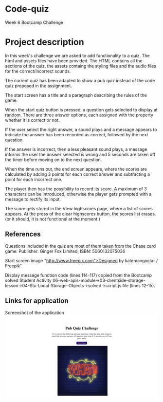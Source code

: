 # Code-quiz
Week 6 Bootcamp Challenge

# Project description

In this week's challenge we are asked to add functionality to a quiz. 
The html and assets files have been provided. The HTML contains all the sections of the quiz, the assets containg the styling files and the audio files for the correct/incorrect sounds.

The current quiz has been adapted to show a pub quiz instead of the code quiz proposed in the assignment. 

The start screen has a title and a paragraph describing the rules of the game.

When the start quiz button is pressed, a question gets selected to display at random. There are three answer options, each assigned with the property whether it is correct or not.

If the user select the right answer, a sound plays and a message appears to indicate the answer has been recorded as correct, followed by the next question.

If the answer is incorrect, then a less pleasant sound plays, a message informs the user the answer selected is wrong and 5 seconds are taken off the timer before moving on to the next question.

When the time runs out, the end screen appears, where the scores are calculated by adding 3 points for each correct answer and subtracting a point for each incorrect one.

The player then has the possibility to record its score. A maximum of 3 characters can be introduced, otherwise the player gets prompted with a message to rectify its input. 

The score gets stored in the View highscores page, where a list of scores appears. At the press of the clear highscores button, the scores list erases. (or it should, it is not functional at the moment.)

## References

Questions included in the quiz are most of them taken from the Chase card game: Publisher: Ginger Fox Limited, ISBN: 5060132075036

Start screen image "http://www.freepik.com">Designed by katemangostar / Freepik"

Display message function code (lines 114-117) copied from the Bootcamp solved Student Activity 06-web-apis-module->03-clientside-storage-lesson->04-Stu-Local-Storage-Objects->solved->script.js file (lines 12-15).

## Links for application

Screenshot of the application 
![Application Screenshot](screencapture-file-C-Users-dragh-Bootcamp-Code-quiz-index-html-2024-01-16-23_29_33.png?raw=true "Application Screenshot")

